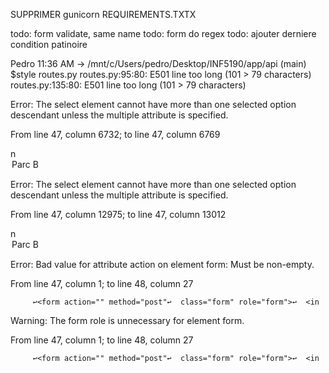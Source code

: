 SUPPRIMER gunicorn REQUIREMENTS.TXTX

todo: form validate, same name
todo: form do regex
todo: ajouter derniere condition patinoire


Pedro 11:36 AM  -> /mnt/c/Users/pedro/Desktop/INF5190/app/api (main)
$style routes.py 
routes.py:95:80: E501 line too long (101 > 79 characters)
routes.py:135:80: E501 line too long (101 > 79 characters)






Error: The select element cannot have more than one selected option descendant unless the multiple attribute is specified.

From line 47, column 6732; to line 47, column 6769

n</option><option selected value="Parc Baldwin">Parc B

Error: The select element cannot have more than one selected option descendant unless the multiple attribute is specified.

From line 47, column 12975; to line 47, column 13012

n</option><option selected value="Parc Baldwin">Parc B







Error: Bad value for attribute action on element form: Must be non-empty.

From line 47, column 1; to line 48, column 27

         ↩<form action="" method="post"↩  class="form" role="form">↩  <in

Warning: The form role is unnecessary for element form.

From line 47, column 1; to line 48, column 27

         ↩<form action="" method="post"↩  class="form" role="form">↩  <in
